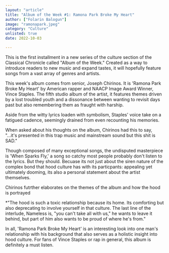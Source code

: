 ```yaml
---
layout: "article"
title: "Album of the Week #1: Ramona Park Broke My Heart"
author: ["Folarin Balogun"]
image: "ramonapark.jpeg"
category: "Culture"
unlisted: true
date: 2022-10-03

---
```


This is the first installment in a new series of the culture section of the Classical Chronicle called "Album of the Week." Created as a way to introduce readers to new music and expand tastes, it will hopefully feature songs from a vast array of genres and artists. 

This week's album comes from senior, Joseph Chirinos. It is 'Ramona Park Broke My Heart' by American rapper and NAACP Image Award Winner, Vince Staples. The fifth studio album of the artist, it features themes driven by a lost troubled youth and a dissonance between wanting to revisit days past but also remembering them as fraught with harship.

Aside from the witty lyrics loaden with symbolism, Staples' voice take on a fatigued cadence, seemingly drained from even recounting his memories. 

When asked about his thoughts on the album, Chirinos had this to say, "...it's presented in this trap music and mainstream sound but this shit is SAD."

Though composed of many exceptional songs, the undisputed masterpiece is 'When Sparks Fly,' a song so catchy most people probably don't listen to the lyrics. But they should. Becuase its not just about the siren nature of the complex bond that hood culture has with its particpants: appealing yet ultimately dooming, its also a personal statement about the artist themselves.

Chirinos futrther elaborates on the themes of the album and how the hood is portrayed

*"The hood is such a toxic relationship because its home. Its comforting but also deprecating to involve yourself in that culture. The last line of the interlude, Nameless is, "you can't take all with us," he wants to leave it behind, but part of him also wants to be proud of where he's from."

In all, 'Ramona Park Broke My Heart' is an interesting look into one man's relationship with his background that also serves as a holistic insight into hood culture. For fans of Vince Staples or rap in general, this album is definitely a must listen.
